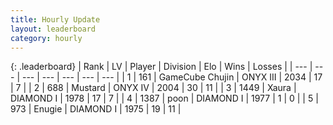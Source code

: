```yaml
---
title: Hourly Update
layout: leaderboard
category: hourly
---
```


{: .leaderboard}
| Rank | LV | Player | Division | Elo | Wins | Losses |
| --- | --- | --- | --- | --- | --- | --- |
| <span data-change="0">1</span> | 161 | <span title="ID: 754306">GameCube Chujin</span> | ONYX III | <span data-change="0">2034</span> | <span data-change="0">17</span> | <span data-change="0">7</span> |
| <span data-change="0">2</span> | 688 | <span title="ID: 611082">Mustard</span> | ONYX IV | <span data-change="4">2004</span> | <span data-change="1">30</span> | <span data-change="0">11</span> |
| <span data-change="0">3</span> | 1449 | <span title="ID: 200908">Xaura</span> | DIAMOND I | <span data-change="0">1978</span> | <span data-change="0">17</span> | <span data-change="0">7</span> |
| <span data-change="0">4</span> | 1387 | <span title="ID: 540690">poon</span> | DIAMOND I | <span data-change="0">1977</span> | <span data-change="0">1</span> | <span data-change="0">0</span> |
| <span data-change="0">5</span> | 973 | <span title="ID: 623502">Enugie</span> | DIAMOND I | <span data-change="12">1975</span> | <span data-change="2">19</span> | <span data-change="1">11</span> |